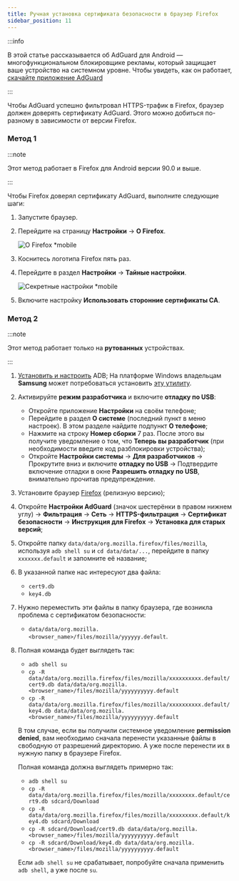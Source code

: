 ```yaml
---
title: Ручная установка сертификата безопасности в браузер Firefox
sidebar_position: 11
---
```


:::info

В этой статье рассказывается об AdGuard для Android — многофункциональном блокировщике рекламы, который защищает ваше устройство на системном уровне. Чтобы увидеть, как он работает, [скачайте приложение AdGuard](https://agrd.io/download-kb-adblock)

:::

Чтобы AdGuard успешно фильтровал HTTPS-трафик в Firefox, браузер должен доверять сертификату AdGuard. Этого можно добиться по-разному в зависимости от версии Firefox.

### Метод 1

:::note

Этот метод работает в Firefox для Android версии 90.0 и выше.

:::

Чтобы Firefox доверял сертификату AdGuard, выполните следующие шаги:

1. Запустите браузер.

1. Перейдите на страницу **Настройки** → **О Firefox**.

    ![О Firefox *mobile](https://cdn.adtidy.org/content/kb/ad_blocker/android/solving_problems/firefox-certificates/ff_nightly_about_en.jpeg)

1. Коснитесь логотипа Firefox пять раз.

1. Перейдите в раздел **Настройки** → **Тайные настройки**.

    ![Секретные настройки *mobile](https://cdn.adtidy.org/content/kb/ad_blocker/android/solving_problems/firefox-certificates/ff_nightly_secret.jpeg)

1. Включите настройку **Использовать сторонние сертификаты CA**.

### Метод 2

:::note

Этот метод работает только на **рутованных** устройствах.

:::

1. [Установить и настроить](https://www.xda-developers.com/install-adb-windows-macos-linux/) ADB; На платформе Windows владельцам **Samsung** может потребоваться установить [эту утилиту](https://developer.samsung.com/mobile/android-usb-driver.html).

1. Активируйте **режим разработчика** и включите **отладку по USB**:

    - Откройте приложение **Настройки** на своём телефоне;
    - Перейдите в раздел **О системе** (последний пункт в меню настроек). В этом разделе найдите подпункт **О телефоне**;
    - Нажмите на строку **Номер сборки** 7 раз. После этого вы получите уведомление о том, что **Теперь вы разработчик** (при необходимости введите код разблокировки устройства);
    - Откройте **Настройки системы** → **Для разработчиков** → Прокрутите вниз и включите **отладку по USB** → Подтвердите включение отладки в окне **Разрешить отладку по USB**, внимательно прочитав предупреждение.

1. Установите браузер [Firefox](https://www.mozilla.org/en-US/firefox/releases/) (релизную версию);

1. Откройте **Настройки AdGuard** (значок шестерёнки в правом нижнем углу) → **Фильтрация** → **Сеть** → **HTTPS-фильтрация** → **Сертификат безопасности** → **Инструкция для Firefox** → **Установка для старых версий**;

1. Откройте папку `data/data/org.mozilla.firefox/files/mozilla`, используя `adb shell su` и `cd data/data/...`, перейдите в папку `xxxxxxx.default` и запомните её название;

1. В указанной папке нас интересуют два файла:

    - `cert9.db`
    - `key4.db`

1. Нужно переместить эти файлы в папку браузера, где возникла проблема с сертификатом безопасности:

    - `data/data/org.mozilla.<browser_name>/files/mozilla/yyyyyy.default`.

1. Полная команда будет выглядеть так:

    - `adb shell su`
    - `cp -R data/data/org.mozilla.firefox/files/mozilla/xxxxxxxxxx.default/cert9.db data/data/org.mozilla.<browser_name>/files/mozilla/yyyyyyyyyy.default`
    - `cp -R data/data/org.mozilla.firefox/files/mozilla/xxxxxxxxxx.default/key4.db data/data/org.mozilla.<browser_name>/files/mozilla/yyyyyyyyyy.default`

    В том случае, если вы получили системное уведомление **permission denied**, вам необходимо сначала перенести указанные файлы в свободную от разрешений директорию. А уже после перенести их в нужную папку в браузере Firefox.

    Полная команда должна выглядеть примерно так:

    - `adb shell su`
    - `cp -R data/data/org.mozilla.firefox/files/mozilla/xxxxxxxx.default/cert9.db sdcard/Download`
    - `cp -R data/data/org.mozilla.firefox/files/mozilla/xxxxxxxxx.default/key4.db sdcard/Download`
    - `cp -R sdcard/Download/cert9.db data/data/org.mozilla.<browser_name>/files/mozilla/yyyyyyyyyy.default`
    - `cp -R sdcard/Download/key4.db data/data/org.mozilla.<browser_name>/files/mozilla/yyyyyyyyyy.default`

    Если `adb shell su` не срабатывает, попробуйте сначала применить `adb shell`, а уже после `su`.

